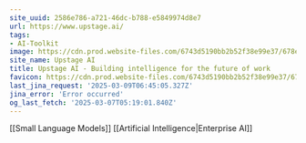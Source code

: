 ```yaml
---
site_uuid: 2586e786-a721-46dc-b788-e5849974d8e7
url: https://www.upstage.ai/
tags:
- AI-Toolkit
image: https://cdn.prod.website-files.com/6743d5190bb2b52f38e99e37/678e59ec2c46de320b8f4224_OG%20Upstage%20Console.jpg
site_name: Upstage AI
title: Upstage AI - Building intelligence for the future of work
favicon: https://cdn.prod.website-files.com/6743d5190bb2b52f38e99e37/6748713db65988aab4e2dbf7_G.WEB.svg
last_jina_request: '2025-03-09T06:45:05.327Z'
jina_error: 'Error occurred'
og_last_fetch: '2025-03-07T05:19:01.840Z'
---
```

[[Small Language Models]]
[[Artificial Intelligence|Enterprise AI]]
